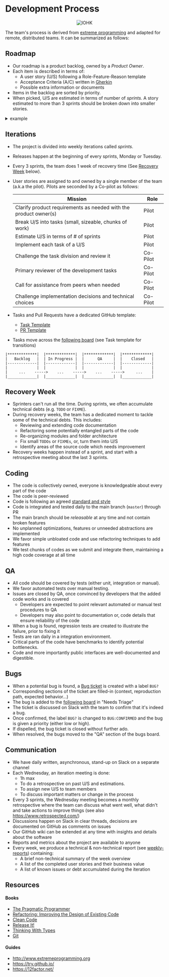 # Development Process

<p align="center">
    <img alt="IOHK" src="iohk-signature.gif" />
</p>

The team's process is derived from [extreme programming][xp] and adapted for remote, distributed teams. It can be summarized as follows:

## Roadmap

- Our roadmap is a product backlog, owned by a _Product Owner_. 
- Each item is described in terms of:
    - A user story (U/S) following a Role-Feature-Reason template
    - Acceptance Criteria (A/C) written in [Gherkin](http://docs.behat.org/en/v2.5/guides/1.gherkin.html) 
    - Possible extra information or documents 
- Items in the backlog are sorted by priority. 
- When picked, U/S are estimated in terms of number of _sprints_. A story estimated to more than 3 sprints should be broken down into smaller stories. 

<details>
    <summary>example</summary>

> ### User Story 
> 
> **As** a stake pool operator  
> **I want** the pool ordering to be fair and not favor any particular pools especially during the bootstrapping era  
> **So that** every pool has the same chance to be selected by users in the early stages.
> 
> ### Acceptance Criteria 
> 
> **Given** that stake pools can be listed via https://input-output-hk.github.io/cardano-wallet/api/edge/#operation/listStakePools  
> **And** they are ordered by "apparent performance"  
> **When** I query stake pools during the first epoch (when little information about them is available)  
> **Then** pools are ordered arbitrarily  
> **And** the order is not necessarily the same between different wallets  
> **And** the order is consistent between successive calls within the same wallet.
</details>


## Iterations

- The project is divided into weekly iterations called _sprints_.
- Releases happen at the beginning of every sprints, Monday or Tuesday.
- Every 3 sprints, the team does 1 week of recovery time (See [Recovery Week](#recovery-week) below).
- User stories are assigned to and owned by a single member of the team (a.k.a the pilot). Pilots are seconded by a Co-pilot as follows:

    | Mission | Role | 
    | --- | --- | 
    | Clarify product requirements as needed with the product owner(s) | Pilot |
    | Break U/S into tasks (small, sizeable, chunks of work) | Pilot |
    | Estimate U/S in terms of # of sprints | Pilot |
    | Implement each task of a U/S | Pilot |
    | Challenge the task division and review it | Co-Pilot |
    | Primary reviewer of the development tasks | Co-Pilot | 
    | Call for assistance from peers when needed | Co-Pilot |
    | Challenge implementation decisions and technical choices | Co-Pilot |


- Tasks and Pull Requests have a dedicated GitHub template:
    - [Task Template](https://github.com/input-output-hk/cardano-wallet/blob/master/.github/ISSUE_TEMPLATE/task.md)
    - [PR Template](https://github.com/input-output-hk/cardano-wallet/blob/master/.github/PULL_REQUEST_TEMPLATE.md)
- Tasks move across the [following board](https://github.com/input-output-hk/cardano-wallet/projects/1) (see Task template for transitions)

```
|*************|  |*************|  |*************|  |*************|
|   Backlog   |  | In Progress |  |      QA     |  |    Closed   |
|-------------|  |-------------|  |-------------|  |-------------|
|             |  |             |  |             |  |             |
|     ...    ----->    ...    ----->    ...    ----->     ...    |
|_____________|  |_____________|  |_____________|  |_____________|
```

## Recovery Week

- Sprinters can't run all the time. During sprints, we often accumulate technical debts (e.g. `TODO` or `FIXME`).
- During recovery weeks, the team has a dedicated moment to tackle some of the technical debts. This includes:
    - Reviewing and extending code documentation
    - Refactoring some potentially entangled parts of the code
    - Re-organizing modules and folder architecture
    - Fix small `TODOs` or `FIXMEs`, or, turn them into U/S 
    - Identify areas of the source code which needs improvement
- Recovery weeks happen instead of a sprint, and start with a retrospective meeting about the last 3 sprints.


## Coding

- The code is collectively owned, everyone is knowledgeable about every part of the code
- The code is peer-reviewed
- Code is following an agreed [standard and style][styleguide]
- Code is integrated and tested daily to the main branch (`master`) through PR
- The main branch should be _releasable_ at any time and not contain broken features
- No unplanned optimizations, features or unneeded abstractions are implemented
- We favor simple unbloated code and use refactoring techniques to add features 
- We test chunks of codes as we submit and integrate them, maintaining a high code coverage at all time


## QA 

- All code should be covered by tests (either unit, integration or manual). 
- We favor automated tests over manual testing.
- Issues are closed by QA, once convinced by developers that the added code works and is covered
    - Developers are expected to point relevant automated or manual test procedures to QA
    - Developers may also point to documentation or, code details that ensure reliability of the code
- When a bug is found, regression tests are created to illustrate the failure, prior to fixing it
- Tests are ran daily in a integration environment.
- Critical parts of the code have benchmarks to identify potential bottlenecks.  
- Code and more importantly public interfaces are well-documented and digestible.

## Bugs

- When a potential bug is found, a [Bug ticket](https://github.com/input-output-hk/cardano-wallet/blob/master/.github/ISSUE_TEMPLATE/bug.md) is created with a label `BUG?` 
- Corresponding sections of the ticket are filled-in (context, reproduction path, expected behavior...)
- The bug is added to the [following board](https://github.com/input-output-hk/cardano-wallet/projects/2) in "Needs Triage"
- The ticket is discussed on Slack with the team to confirm that it's indeed a bug.
- Once confirmed, the label `BUG?` is changed to `BUG:CONFIRMED` and the bug is given a priority (either low or high).
- If dispelled, the bug ticket is closed without further ado.  
- When resolved, the bugs moved to the "QA" section of the bugs board.

## Communication

- We have daily written, asynchronous, stand-up on Slack on a separate channel
- Each Wednesday, an iteration meeting is done:
    - 1h max
    - To do a retrospective on past U/S and estimations. 
    - To assign new U/S to team members
    - To discuss important matters or change in the process 
- Every 3 sprints, the Wednesday meeting becomes a monthly retrospective where the team can discuss what went well, what didn't and take actions to improve things (see also https://www.retrospected.com/)
- Discussions happen on Slack in clear threads, decisions are documented on GitHub as comments on issues
- Our GitHub wiki can be extended at any time with insights and details about the software
- Reports and metrics about the project are available to anyone
- Every week, we produce a technical & non-technical report (see [weekly-reports](https://github.com/input-output-hk/cardano-wallet/tree/weekly-reports)) containing:
    - A brief non-technical summary of the week overview
    - A list of the completed user stories and their business value
    - A list of known issues or debt accumulated during the iteration

## Resources

#### Books

- [The Pragmatic Programmer](https://www.amazon.com/Pragmatic-Programmer-Journeyman-Master/dp/020161622X/) 
- [Refactoring: Improving the Design of Existing Code](https://www.amazon.com/Refactoring-Improving-Existing-Addison-Wesley-Signature/dp/0134757599/)
- [Clean Code](https://www.amazon.com/Clean-Code-Handbook-Software-Craftsmanship/dp/0132350882/)
- [Release It!](https://www.amazon.com/Release-Design-Deploy-Production-Ready-Software/dp/1680502395/)
- [Thinking With Types](https://leanpub.com/thinking-with-types/)
- [Git](https://www.amazon.com/Version-Control-Git-collaborative-development/dp/1449316387/)

#### Guides

- http://www.extremeprogramming.org
- https://try.github.io/
- https://12factor.net/


[styleguide]: https://github.com/input-output-hk/cardano-wallet/wiki/Coding-Standards
[xp]: http://www.extremeprogramming.org